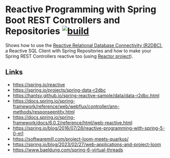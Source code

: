 # Reactive Programming with Spring Boot REST Controllers and Repositories [![build](https://github.com/manoelcampos/spring-boot-reactive-rest-api/actions/workflows/maven.yml/badge.svg)](https://github.com/manoelcampos/spring-boot-reactive-rest-api/actions/workflows/maven.yml)

Shows how to use the  [Reactive Relational Database Connectivity (R2DBC)](https://r2dbc.io),
a Reactive SQL Client with Spring Repositories 
and how to make your Spring REST Controllers reactive too (using [Reactor project](https://projectreactor.io)).

## Links

- https://spring.io/reactive
- https://spring.io/projects/spring-data-r2dbc
- https://hantsy.github.io/spring-reactive-sample/data/data-r2dbc.html
- https://docs.spring.io/spring-framework/reference/web/webflux/controller/ann-methods/responseentity.html
- https://docs.spring.io/spring-framework/docs/6.0.2/reference/html/web-reactive.html
- https://spring.io/blog/2016/07/28/reactive-programming-with-spring-5-0-m1
- https://softwaremill.com/project-loom-meets-quarkus/
- https://spring.io/blog/2023/02/27/web-applications-and-project-loom
- https://www.baeldung.com/spring-6-virtual-threads
